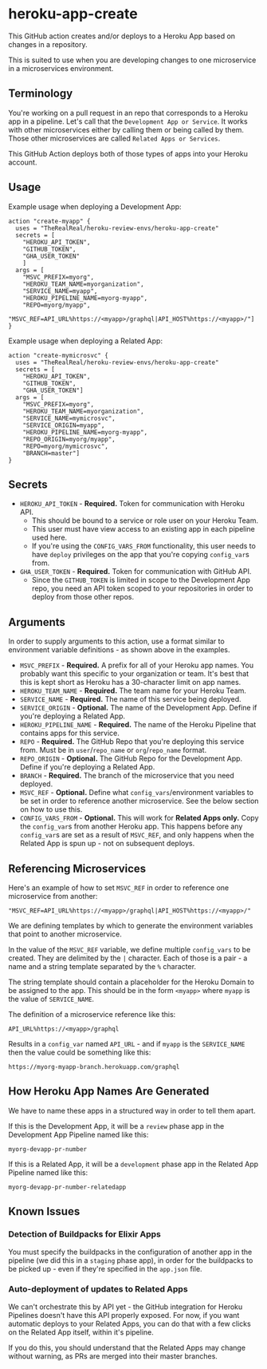 # heroku-app-create

This GitHub action creates and/or deploys to a Heroku App based on changes in a
repository.

This is suited to use when you are developing changes to one microservice in a microservices environment.

## Terminology

You're working on a pull request in an repo that corresponds to a Heroku app in a pipeline. Let's call that the `Development App or Service`. It works with other microservices either by calling them or being called by them. Those other microservices are called `Related Apps or Services`.

This GitHub Action deploys both of those types of apps into your Heroku account.

## Usage

Example usage when deploying a Development App:

```
action "create-myapp" {
  uses = "TheRealReal/heroku-review-envs/heroku-app-create"
  secrets = [
    "HEROKU_API_TOKEN",
    "GITHUB_TOKEN",
    "GHA_USER_TOKEN"
    ]
  args = [
    "MSVC_PREFIX=myorg",
    "HEROKU_TEAM_NAME=myorganization",
    "SERVICE_NAME=myapp",
    "HEROKU_PIPELINE_NAME=myorg-myapp",
    "REPO=myorg/myapp",
    "MSVC_REF=API_URL%https://<myapp>/graphql|API_HOST%https://<myapp>/"]
}
```

Example usage when deploying a Related App:

```
action "create-mymicrosvc" {
  uses = "TheRealReal/heroku-review-envs/heroku-app-create"
  secrets = [
    "HEROKU_API_TOKEN",
    "GITHUB_TOKEN",
    "GHA_USER_TOKEN"]
  args = [
    "MSVC_PREFIX=myorg",
    "HEROKU_TEAM_NAME=myorganization",
    "SERVICE_NAME=mymicrosvc",
    "SERVICE_ORIGIN=myapp",
    "HEROKU_PIPELINE_NAME=myorg-myapp",
    "REPO_ORIGIN=myorg/myapp",
    "REPO=myorg/mymicrosvc",
    "BRANCH=master"]
}
```

## Secrets

* `HEROKU_API_TOKEN` - **Required.** Token for communication with Heroku API.
  * This should be bound to a service or role user on your Heroku Team.
  * This user must have view access to an existing app in each pipeline used here.
  * If you're using the `CONFIG_VARS_FROM` functionality, this user needs to have `deploy` privileges on the app that you're copying `config_var`s from.
* `GHA_USER_TOKEN` - **Required.** Token for communication with GitHub API.
  * Since the `GITHUB_TOKEN` is limited in scope to the Development App repo, you need an API token scoped to your repositories in order to deploy from those other repos.

## Arguments

In order to supply arguments to this action, use a format similar to environment variable definitions - as shown above in the examples.

* `MSVC_PREFIX` - **Required.** A prefix for all of your Heroku app names. You probably want this specific to your organization or team. It's best that this is kept short as Heroku has a 30-character limit on app names.
* `HEROKU_TEAM_NAME` - **Required.** The team name for your Heroku Team.
* `SERVICE_NAME` - **Required.** The name of this service being deployed.
* `SERVICE_ORIGIN` - **Optional.** The name of the Development App. Define if you're deploying a Related App.
* `HEROKU_PIPELINE_NAME` - **Required.** The name of the Heroku Pipeline that contains apps for this service.
* `REPO` - **Required.** The GitHub Repo that you're deploying this service from. Must be in `user`/`repo_name` or `org`/`repo_name` format.
* `REPO_ORIGIN` - **Optional.** The GitHub Repo for the Development App. Define if you're deploying a Related App.
* `BRANCH` - **Required.** The branch of the microservice that you need deployed.
* `MSVC_REF` - **Optional.** Define what `config_vars`/environment variables to be set in order to reference another microservice. See the below section on how to use this.
* `CONFIG_VARS_FROM` - **Optional.** This will work for **Related Apps only.** Copy the `config_var`s from another Heroku app. This happens before any `config_var`s are set as a result of `MSVC_REF`, and only happens when the Related App is spun up - not on subsequent deploys.

## Referencing Microservices

Here's an example of how to set `MSVC_REF` in order to reference one microservice from another:
```
"MSVC_REF=API_URL%https://<myapp>/graphql|API_HOST%https://<myapp>/"
```
We are defining templates by which to generate the environment variables that point to another microservice.

In the value of the `MSVC_REF` variable, we define multiple `config_vars` to be created. They are delimited by the `|` character. Each of those is a pair - a name and a string template separated by the `%` character.

The string template should contain a placeholder for the Heroku Domain to be assigned to the app. This should be in the form `<myapp>` where `myapp` is the value of `SERVICE_NAME`.

The definition of a microservice reference like this:

```
API_URL%https://<myapp>/graphql
```

Results in a `config_var` named `API_URL` - and if `myapp` is the `SERVICE_NAME` then the value could be something like this:

```
https://myorg-myapp-branch.herokuapp.com/graphql
```

## How Heroku App Names Are Generated

We have to name these apps in a structured way in order to tell them apart.

If this is the Development App, it will be a `review` phase app in the Development App Pipeline named like this:

```
myorg-devapp-pr-number
```

If this is a Related App, it will be a `development` phase app in the Related App Pipeline named like this:

```
myorg-devapp-pr-number-relatedapp
```

## Known Issues

### Detection of Buildpacks for Elixir Apps

You must specify the buildpacks in the configuration of another app in the pipeline (we did this in a `staging` phase app), in order for the buildpacks to be picked up - even if they're specified in the `app.json` file.

### Auto-deployment of updates to Related Apps

We can't orchestrate this by API yet - the GitHub integration for Heroku Pipelines doesn't have this API properly exposed. For now, if you want automatic deploys to your Related Apps, you can do that with a few clicks on the Related App itself, within it's pipeline.

If you do this, you should understand that the Related Apps may change without warning, as PRs are merged into their master branches.

